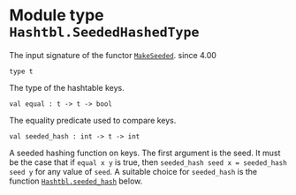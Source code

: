 # Module type `Hashtbl.SeededHashedType`
The input signature of the functor [`MakeSeeded`](./Stdlib-Hashtbl-MakeSeeded.md).
since 4.00
```
type t
```
The type of the hashtable keys.
```
val equal : t -> t -> bool
```
The equality predicate used to compare keys.
```
val seeded_hash : int -> t -> int
```
A seeded hashing function on keys. The first argument is the seed. It must be the case that if `equal x y` is true, then `seeded_hash seed x = seeded_hash seed y` for any value of `seed`. A suitable choice for `seeded_hash` is the function [`Hashtbl.seeded_hash`](./Stdlib-Hashtbl.md#val-seeded_hash) below.